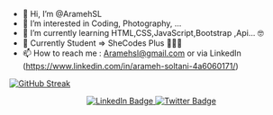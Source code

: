 - 👋 Hi, I’m @AramehSL
- 👀 I’m interested in Coding, Photography, ...
- 🌱 I’m currently learning HTML,CSS,JavaScript,Bootstrap ,Api... 🤓
- 💞️ Currently Student => SheCodes Plus 👩🏼‍💻
- 📫 How to reach me : Aramehsl@gmail.com or via LinkedIn (https://www.linkedin.com/in/arameh-soltani-4a6060171/)



[![GitHub Streak](https://github-readme-streak-stats.herokuapp.com/?user=AramehSL)](https://git.io/streak-stats)
<div id="header" align="center">
 <div id="badges">
 
  <a href="https://www.linkedin.com/in/arameh-soltani/">
    <img src="https://img.shields.io/badge/LinkedIn-blue?style=for-the-badge&logo=linkedin&logoColor=white" alt="LinkedIn Badge"/>
  </a>
  <a href="https://twitter.com/arameh_soltani">
    <img src="https://img.shields.io/badge/Twitter-blue?style=for-the-badge&logo=twitter&logoColor=white" alt="Twitter Badge"/>
  </a>
</div>
 <img src="https://komarev.com/ghpvc/?username=AramehSL&style=flat-square&color=blue" alt=""/>
</div>


<!---
AramehSL/AramehSL is a ✨ special ✨ repository because its `README.md` (this file) appears on your GitHub profile.
You can click the Preview link to take a look at your changes.
--->
